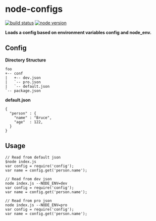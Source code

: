 # node-configs

[![build status](https://travis-ci.org/liushoukai/node-configs.svg?branch=master)](https://travis-ci.org/liushoukai/node-configs)
[![node version](https://img.shields.io/badge/node.js-%3E=_0.12-brightgreen.svg?style=flat)](http://nodejs.org/download/)

**Loads a config based on environment variables config and node_env.**

## Config

**Directory Structure**
```
foo
+-- conf
|   +-- dev.json
|   `-- pro.json
|   `-- default.json
`-- package.json
```
**default.json**
```
{
  "person" : {
    "name" : "Bruce",
    "age"  : 122,
  }
}
```
## Usage

```
// Read from default json
$node index.js
var config = require('config');
var name = config.get('person.name');
```

```
// Read from dev json
node index.js --NODE_ENV=dev
var config = require('config');
var name = config.get('person.name');
```

```
// Read from pro json
node index.js --NODE_ENV=pro
var config = require('config');
var name = config.get('person.name');
```
